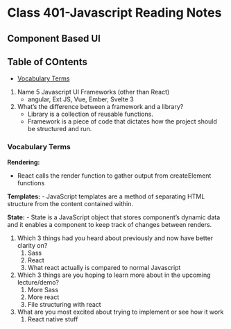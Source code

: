 # Class 401-Javascript Reading Notes

## Component Based UI

## Table of COntents


* [Vocabulary Terms](###vocabulary-terms)

1. Name 5 Javascript UI Frameworks (other than React)
     - angular, Ext JS, Vue, Ember, Svelte 3
2. What’s the difference between a framework and a library?
    - Library is a collection of reusable functions.
    - Framework is a piece of code that dictates how the project should be structured and run.
    

### Vocabulary Terms

**Rendering:** 
- React calls the render function to gather output from createElement functions

**Templates:**
    - JavaScript templates are a method of separating HTML structure from the content contained within.

**State:** 
    - State is a JavaScript object that stores component’s dynamic data and it enables a component to keep track of changes between renders.
    



1. Which 3 things had you heard about previously and now have better clarity on?
    1. Sass
    2. React
    3. What react actually is compared to normal Javascript
2. Which 3 things are you hoping to learn more about in the upcoming lecture/demo?
    1. More Sass
    2. More react
    3. File structuring with react
3. What are you most excited about trying to implement or see how it work
    1. React native stuff